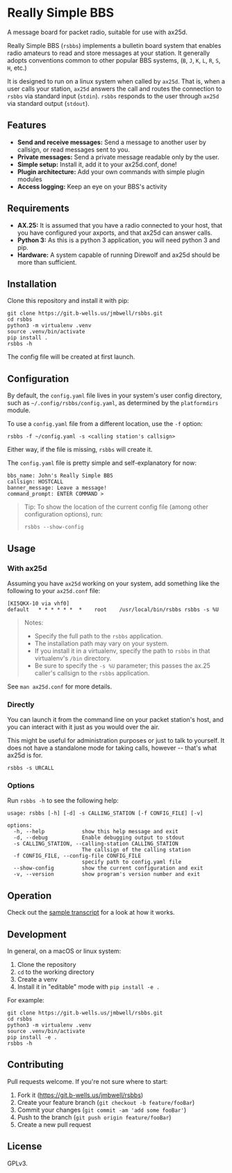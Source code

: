 # Really Simple BBS

A message board for packet radio, suitable for use with ax25d. 

Really Simple BBS (`rsbbs`) implements a bulletin board system that enables
radio amateurs to read and store messages at your station. It generally adopts
conventions common to other popular BBS systems, (`B`, `J`, `K`, `L`, `R`, `S`,
`H`, etc.)

It is designed to run on a linux system when called by `ax25d`. That is, when a
user calls your station, `ax25d` answers the call and routes the connection to
`rsbbs` via standard input (`stdin`). `rsbbs` responds to the user through
`ax25d` via standard output (`stdout`).

## Features

- **Send and receive messages:** Send a message to another user by callsign, or read messages sent to you.
- **Private messages:** Send a private message readable only by the user.
- **Simple setup:** Install it, add it to your ax25d.conf, done!
- **Plugin architecture:** Add your own commands with simple plugin modules
- **Access logging:** Keep an eye on your BBS's activity

## Requirements

- **AX.25:** It is assumed that you have a radio connected to your host, that
  you have configured your axports, and that ax25d can answer calls.
- **Python 3:** As this is a python 3 application, you will need python 3 and
  pip. 
- **Hardware:** A system capable of running Direwolf and ax25d should be more
  than sufficient.

## Installation

Clone this repository and install it with pip:

```
git clone https://git.b-wells.us/jmbwell/rsbbs.git
cd rsbbs
python3 -m virtualenv .venv
source .venv/bin/activate
pip install .
rsbbs -h
```

The config file will be created at first launch. 

## Configuration

By default, the `config.yaml` file lives in your system's user config
directory, such as `~/.config/rsbbs/config.yaml`, as determined by the
`platformdirs` module.

To use a `config.yaml` file from a different location, use the `-f` option:
```
rsbbs -f ~/config.yaml -s <calling station's callsign>
```

Either way, if the file is missing, `rsbbs` will create it.

The `config.yaml` file is pretty simple and self-explanatory for now:
```
bbs_name: John's Really Simple BBS
callsign: HOSTCALL
banner_message: Leave a message!
command_prompt: ENTER COMMAND >
```

> Tip:
> To show the location of the current config file (among other configuration
> options), run:
> ```
> rsbbs --show-config
> ```

## Usage

### With ax25d

Assuming you have `ax25d` working on your system, add something like the
following to your `ax25d.conf` file:

```
[KI5QKX-10 via vhf0]
default   * * * * * *  *    root    /usr/local/bin/rsbbs rsbbs -s %U
```

> Notes:
>  - Specify the full path to the `rsbbs` application.
>  - The installation path may vary on your system. 
>  - If you install it in a virtualenv, specify the path to `rsbbs` in that
>    virtualenv's `/bin` directory.
>  - Be sure to specify the `-s %U` parameter; this passes the ax.25 caller's
>    callsign to the `rsbbs` application.


See `man ax25d.conf` for more details.

### Directly

You can launch it from the command line on your packet station's host, and you
can interact with it just as you would over the air.

This might be useful for administration purposes or just to talk to yourself.
It does not have a standalone mode for taking calls, however -- that's what
ax25d is for.

```
rsbbs -s URCALL
```

### Options

Run `rsbbs -h` to see the following help:

```
usage: rsbbs [-h] [-d] -s CALLING_STATION [-f CONFIG_FILE] [-v]

options:
  -h, --help            show this help message and exit
  -d, --debug           Enable debugging output to stdout
  -s CALLING_STATION, --calling-station CALLING_STATION
                        The callsign of the calling station
  -f CONFIG_FILE, --config-file CONFIG_FILE
                        specify path to config.yaml file
  --show-config         show the current configuration and exit
  -v, --version         show program's version number and exit
```

## Operation

Check out the [sample transcript](sample_transcript.txt) for a look at how it
works.

## Development

In general, on a macOS or linux system: 
1. Clone the repository
2. `cd` to the working directory
3. Create a venv
4. Install it in "editable" mode with `pip install -e .`

For example:
```
git clone https://git.b-wells.us/jmbwell/rsbbs.git
cd rsbbs
python3 -m virtualenv .venv
source .venv/bin/activate
pip install -e .
rsbbs -h
```

## Contributing

Pull requests welcome. If you're not sure where to start:

1. Fork it (<https://git.b-wells.us/jmbwell/rsbbs>)
2. Create your feature branch (`git checkout -b feature/fooBar`)
3. Commit your changes (`git commit -am 'add some fooBar'`)
4. Push to the branch (`git push origin feature/fooBar`)
5. Create a new pull request

## License

GPLv3. 